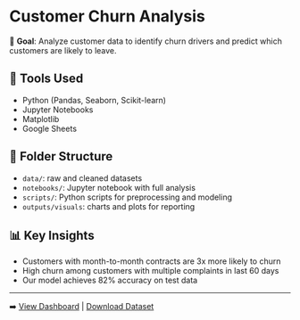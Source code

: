 # Customer Churn Analysis

📌 **Goal**: Analyze customer data to identify churn drivers and predict which customers are likely to leave.

## 🔧 Tools Used
- Python (Pandas, Seaborn, Scikit-learn)
- Jupyter Notebooks
- Matplotlib
- Google Sheets

## 📂 Folder Structure
- `data/`: raw and cleaned datasets
- `notebooks/`: Jupyter notebook with full analysis
- `scripts/`: Python scripts for preprocessing and modeling
- `outputs/visuals`: charts and plots for reporting

## 📊 Key Insights
- Customers with month-to-month contracts are 3x more likely to churn
- High churn among customers with multiple complaints in last 60 days
- Our model achieves 82% accuracy on test data

---

➡️ [View Dashboard](https://link.com) | [Download Dataset](https://datarepo.com)